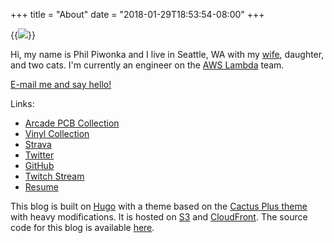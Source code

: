 +++
title = "About"
date = "2018-01-29T18:53:54-08:00"
+++

{{<img src="/images/about3.jpg">}}

Hi, my name is Phil Piwonka and I live in Seattle, WA with my [wife](https://kristawelch.com), daughter, and two cats. I'm currently an engineer on the [AWS Lambda](https://aws.amazon.com/lambda/) team.

<a href="mailto:hello@pdp.dev?subject=Hello!">E-mail me and say hello!</a>

Links:

* [Arcade PCB Collection](/pcb)
* [Vinyl Collection](/vinyl)
* [Strava](https://www.strava.com/athletes/6632067)
* <a href="https://twitter.com/wnka" rel="me">Twitter</a>
* <a href="https://github.com/wnka" rel="me">GitHub</a>
* [Twitch Stream](https://twitch.tv/pdp80)
* [Resume](https://philpiwonka.com)

This blog is built on [Hugo](http://www.gohugo.io/) with a theme based on the [Cactus Plus theme](https://github.com/nodejh/hugo-theme-cactus-plus) with heavy modifications. It is hosted on [S3](https://aws.amazon.com/s3/) and [CloudFront](https://aws.amazon.com/cloudfront/). The source code for this blog is available [here](https://github.com/wnka/pdp80-blog).

